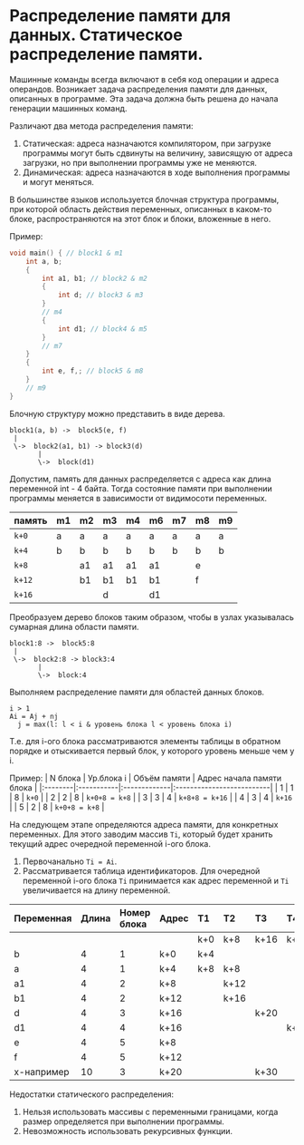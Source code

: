 # Распределение памяти для данных. Статическое распределение памяти.
Машинные команды всегда включают в себя код операции и адреса операндов.
Возникает задача распределения памяти для данных, описанных в программе.
Эта задача должна быть решена до начала генерации машинных команд.

Различают два метода распределения памяти:
1. Статическая: адреса назначаются компилятором, при загрузке программы могут быть сдвинуты на величину, зависящую от адреса загрузки, но при выполнении программы уже не меняются.
2. Динамическая: адреса назначаются в ходе выполнения программы и могут меняться.

В большинстве языков используется блочная структура программы, при которой область действия переменных, описанных в каком-то блоке, распространяются на этот блок и блоки, вложенные в него.

Пример:
```C
void main() { // block1 & m1
    int a, b;
    {
        int a1, b1; // block2 & m2
        {
            int d; // block3 & m3
        }
        // m4
        {
            int d1; // block4 & m5
        }
        // m7
    }
    {
        int e, f,; // block5 & m8
    }
    // m9
}
```

Блочную структуру можно представить в виде дерева.
```
block1(a, b) ->  block5(e, f)
 |
 \->  block2(a1, b1) -> block3(d)
       |
       \->  block(d1)
```

Допустим, память для данных распределяется с адреса как длина переменной int - 4 байта.
Тогда состояние памяти при выполнении программы меняется в зависимости от видимосоти переменных.

| память | m1 | m2  | m3  | m4  | m6 | m7 | m8 | m9 |
|:-------|:---|:----|:----|:----|:---|:---|:---|:---|
| `k+0`  | a  | a   | a   | a   | a  | a  | a  | a  |
| `k+4`  | b  | b   | b   | b   | b  | b  | b  | b  |
| `k+8`  |    | a1  | a1  | a1  | a1 |    | e  |    |
| `k+12` |    | b1  | b1  | b1  | b1 |    | f  |    |
| `k+16` |    |     | d   |     | d1 |    |    |    |

Преобразуем дерево блоков таким образом, чтобы в узлах указывалась сумарная длина области памяти.
```
block1:8 ->  block5:8
 |
 \->  block2:8 -> block3:4
       |
       \->  block:4
```

Выполняем распределение памяти для областей данных блоков.
```
i > 1
Ai = Aj + nj
  j = max(l: l < i & уровень блока l < уровень блока i)
```
Т.е. для i-ого блока рассматриваются элементы таблицы в обратном порядке и отыскивается первый блок, у которого уровень меньше чем у i.


Пример:
| N блока | Ур.блока i | Объём памяти | Адрес начала памяти блока |
|:--------|:-----------|:-------------|:--------------------------|
| 1       | 1          | 8            | `k+0`                     |
| 2       | 2          | 8            | `k+0+8 = k+8`             |
| 3       | 3          | 4            | `k+8+8 = k+16`            |
| 4       | 3          | 4            | `k+16`                    |
| 5       | 2          | 8            | `k+0+8 = k+8`             |

На следующем этапе определяются адреса памяти, для конкретных переменных.
Для этого заводим массив `Ti`, который будет хранить текущий адрес очередной переменной i-ого блока.
1. Первочанально `Ti = Ai`.
2. Рассматривается таблица идентификаторов. Для очередной переменной i-ого блока `Ti` принимается как адрес переменной и `Ti` увеличивается на длину переменной.

| Переменная | Длина | Номер блока | Адрес | T1 | T2 | T3 | T4 | T5 |
|:-----------|:------|:------------|:------|:---|:---|:---|:---|:---|
|            |       |             |       |k+0 |k+8 |k+16|k+16|k+8 |
| b          | 4     | 1           | k+0   |k+4 |    |    |    |    |
| a          | 4     | 1           | k+4   |k+8 |k+8 |    |    |    |
| a1         | 4     | 2           | k+8   |    |k+12|    |    |    |
| b1         | 4     | 2           | k+12  |    |k+16|    |    |    |
| d          | 4     | 3           | k+16  |    |    |k+20|    |    |
| d1         | 4     | 4           | k+16  |    |    |    |k+20|    |
| e          | 4     | 5           | k+8   |    |    |    |    |k+12|
| f          | 4     | 5           | k+12  |    |    |    |    |k+16|
| x-например | 10    | 3           | k+20  |    |    |k+30|    |    |

Недостатки статического распределения:
1. Нельзя использовать массивы с переменными границами, когда размер определяется при выполнении программы.
2. Невозможность использовать рекурсивных функции.
